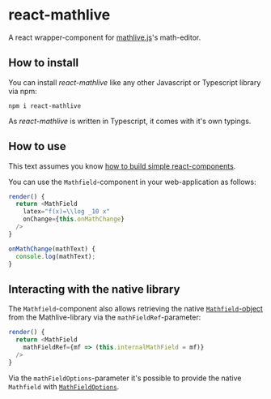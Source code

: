 # react-mathlive
A react wrapper-component for [mathlive.js](https://mathlive.io)'s math-editor.

## How to install

You can install *react-mathlive* like any other Javascript or Typescript library via npm:

```
npm i react-mathlive
```

As *react-mathlive* is written in Typescript, it comes with it's own typings.

## How to use

This text assumes you know [how to build simple react-components](https://reactjs.org/tutorial/tutorial.html).

You can use the `Mathfield`-component in your web-application as follows:

```JavaScript
render() {
  return <MathField
    latex="f(x)=\\log _10 x"
    onChange={this.onMathChange}
  />
}

onMathChange(mathText) {
  console.log(mathText);
}
```

## Interacting with the native library

The `Mathfield`-component also allows retrieving the native [`Mathfield`-object](http://docs.mathlive.io/MathField.html) from the Mathlive-library via the `mathFieldRef`-parameter:

```JavaScript
render() {
  return <MathField
    mathFieldRef={mf => (this.internalMathField = mf)}
  />
}
```

Via the `mathFieldOptions`-parameter it's possible to provide the native `Mathfield` with [`MathFieldOptions`](http://docs.mathlive.io/tutorial-CONFIG.html).
